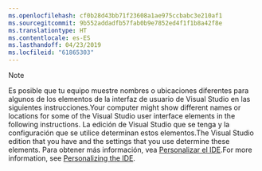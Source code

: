 ```yaml
---
ms.openlocfilehash: cf0b28d43bb71f23608a1ae975ccbabc3e210af1
ms.sourcegitcommit: 9b552addadfb57fab0b9e7852ed4f1f1b8a42f8e
ms.translationtype: HT
ms.contentlocale: es-ES
ms.lasthandoff: 04/23/2019
ms.locfileid: "61865303"
---
```


> [!NOTE]
> <span data-ttu-id="a73ff-101">Es posible que tu equipo muestre nombres o ubicaciones diferentes para algunos de los elementos de la interfaz de usuario de Visual Studio en las siguientes instrucciones.</span><span class="sxs-lookup"><span data-stu-id="a73ff-101">Your computer might show different names or locations for some of the Visual Studio user interface elements in the following instructions.</span></span> <span data-ttu-id="a73ff-102">La edición de Visual Studio que se tenga y la configuración que se utilice determinan estos elementos.</span><span class="sxs-lookup"><span data-stu-id="a73ff-102">The Visual Studio edition that you have and the settings that you use determine these elements.</span></span> <span data-ttu-id="a73ff-103">Para obtener más información, vea [Personalizar el IDE](/visualstudio/ide/personalizing-the-visual-studio-ide).</span><span class="sxs-lookup"><span data-stu-id="a73ff-103">For more information, see [Personalizing the IDE](/visualstudio/ide/personalizing-the-visual-studio-ide).</span></span>